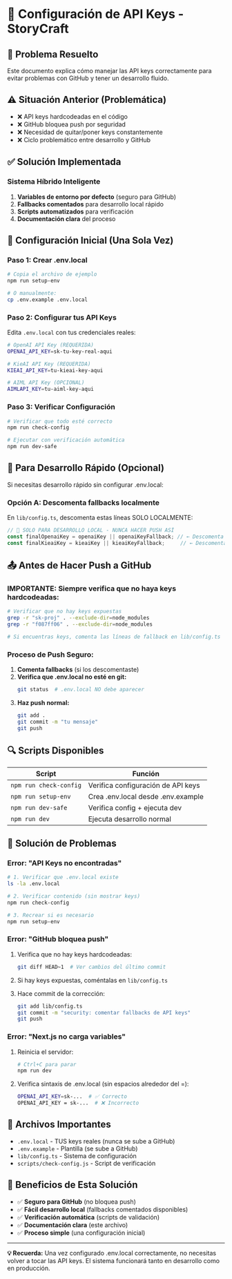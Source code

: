 # 🔑 Configuración de API Keys - StoryCraft

## 🎯 Problema Resuelto

Este documento explica cómo manejar las API keys correctamente para evitar problemas con GitHub y tener un desarrollo fluido.

## ⚠️ Situación Anterior (Problemática)

- ❌ API keys hardcodeadas en el código
- ❌ GitHub bloquea push por seguridad  
- ❌ Necesidad de quitar/poner keys constantemente
- ❌ Ciclo problemático entre desarrollo y GitHub

## ✅ Solución Implementada

### **Sistema Híbrido Inteligente**

1. **Variables de entorno por defecto** (seguro para GitHub)
2. **Fallbacks comentados** para desarrollo local rápido
3. **Scripts automatizados** para verificación
4. **Documentación clara** del proceso

## 🚀 Configuración Inicial (Una Sola Vez)

### **Paso 1: Crear .env.local**

```bash
# Copia el archivo de ejemplo
npm run setup-env

# O manualmente:
cp .env.example .env.local
```

### **Paso 2: Configurar tus API Keys**

Edita `.env.local` con tus credenciales reales:

```bash
# OpenAI API Key (REQUERIDA)
OPENAI_API_KEY=sk-tu-key-real-aqui

# KieAI API Key (REQUERIDA) 
KIEAI_API_KEY=tu-kieai-key-aqui

# AIML API Key (OPCIONAL)
AIMLAPI_KEY=tu-aiml-key-aqui
```

### **Paso 3: Verificar Configuración**

```bash
# Verificar que todo esté correcto
npm run check-config

# Ejecutar con verificación automática
npm run dev-safe
```

## 🔧 Para Desarrollo Rápido (Opcional)

Si necesitas desarrollo rápido sin configurar .env.local:

### **Opción A: Descomenta fallbacks localmente**

En `lib/config.ts`, descomenta estas líneas SOLO LOCALMENTE:

```typescript
// 🚨 SOLO PARA DESARROLLO LOCAL - NUNCA HACER PUSH ASÍ
const finalOpenaiKey = openaiKey || openaiKeyFallback; // ← Descomenta
const finalKieaiKey = kieaiKey || kieaiKeyFallback;     // ← Descomenta
```

## 📤 Antes de Hacer Push a GitHub

### **IMPORTANTE:** Siempre verifica que no haya keys hardcodeadas:

```bash
# Verificar que no hay keys expuestas
grep -r "sk-proj" . --exclude-dir=node_modules
grep -r "f087ff06" . --exclude-dir=node_modules

# Si encuentras keys, comenta las líneas de fallback en lib/config.ts
```

### **Proceso de Push Seguro:**

1. **Comenta fallbacks** (si los descomentaste)
2. **Verifica que .env.local no esté en git:**
   ```bash
   git status  # .env.local NO debe aparecer
   ```
3. **Haz push normal:**
   ```bash
   git add .
   git commit -m "tu mensaje"
   git push
   ```

## 🔍 Scripts Disponibles

| Script | Función |
|--------|---------|
| `npm run check-config` | Verifica configuración de API keys |
| `npm run setup-env` | Crea .env.local desde .env.example |
| `npm run dev-safe` | Verifica config + ejecuta dev |
| `npm run dev` | Ejecuta desarrollo normal |

## 🚨 Solución de Problemas

### **Error: "API Keys no encontradas"**

```bash
# 1. Verificar que .env.local existe
ls -la .env.local

# 2. Verificar contenido (sin mostrar keys)
npm run check-config

# 3. Recrear si es necesario
npm run setup-env
```

### **Error: "GitHub bloquea push"**

1. Verifica que no hay keys hardcodeadas:
   ```bash
   git diff HEAD~1  # Ver cambios del último commit
   ```

2. Si hay keys expuestas, coméntalas en `lib/config.ts`

3. Hace commit de la corrección:
   ```bash
   git add lib/config.ts
   git commit -m "security: comentar fallbacks de API keys"
   git push
   ```

### **Error: "Next.js no carga variables"**

1. Reinicia el servidor:
   ```bash
   # Ctrl+C para parar
   npm run dev
   ```

2. Verifica sintaxis de .env.local (sin espacios alrededor del =):
   ```bash
   OPENAI_API_KEY=sk-...  # ✅ Correcto
   OPENAI_API_KEY = sk-...  # ❌ Incorrecto
   ```

## 📁 Archivos Importantes

- `.env.local` - TUS keys reales (nunca se sube a GitHub)
- `.env.example` - Plantilla (se sube a GitHub)
- `lib/config.ts` - Sistema de configuración
- `scripts/check-config.js` - Script de verificación

## 🎯 Beneficios de Esta Solución

- ✅ **Seguro para GitHub** (no bloquea push)
- ✅ **Fácil desarrollo local** (fallbacks comentados disponibles)
- ✅ **Verificación automática** (scripts de validación)
- ✅ **Documentación clara** (este archivo)
- ✅ **Proceso simple** (una configuración inicial)

---

**💡 Recuerda:** Una vez configurado .env.local correctamente, no necesitas volver a tocar las API keys. El sistema funcionará tanto en desarrollo como en producción. 